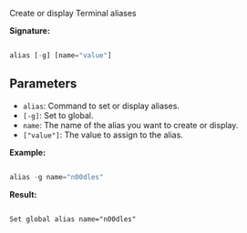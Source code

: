  
Create or display Terminal aliases
  
**Signature:**

  
```typescript

alias [-g] [name="value"]

```

  

## Parameters

  
- `alias`: Command to set or display aliases.
- `[-g]`: Set to global.
- `name`: The name of the alias you want to create or display.
- `["value"]`: The value to assign to the alias. 



**Example:**

  
```typescript

alias -g name="n00dles"

```

  

**Result:**

```Terminal

Set global alias name="n00dles"

```


  



  

